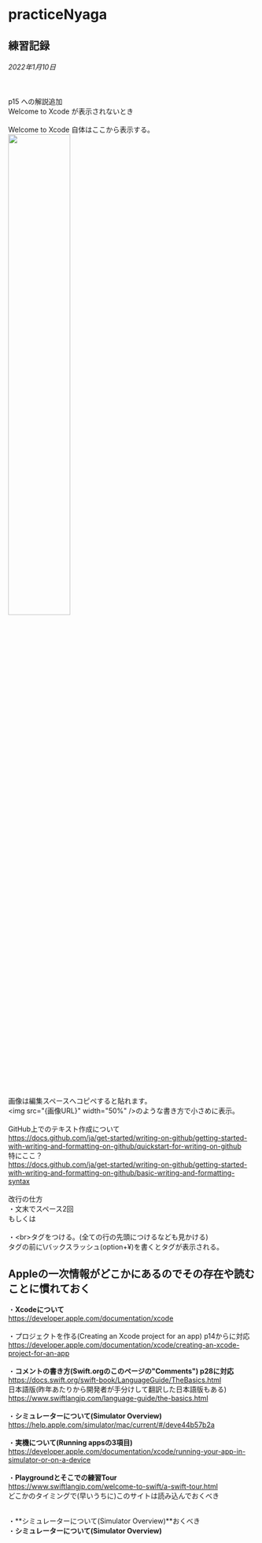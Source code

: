 # practiceNyaga
練習記録
---
###### 2022年1月10日
<br>p15 への解説追加
<br>Welcome to Xcode が表示されないとき
<br><br>Welcome to Xcode 自体はここから表示する。
<br><img src="https://user-images.githubusercontent.com/121947495/211503242-7ba44cac-a1f1-4ec4-a2de-9ee7d66db2ae.png" width="50%" />
<br>画像は編集スペースへコピペすると貼れます。
<br>\<img src="{画像URL}" width="50%" />のような書き方で小さめに表示。
<br>
<br>GitHub上でのテキスト作成について
<br>https://docs.github.com/ja/get-started/writing-on-github/getting-started-with-writing-and-formatting-on-github/quickstart-for-writing-on-github
<br>特にここ？
<br>https://docs.github.com/ja/get-started/writing-on-github/getting-started-with-writing-and-formatting-on-github/basic-writing-and-formatting-syntax
<br>
<br>改行の仕方
<br>・文末でスペース2回
<br>もしくは<br>
<br>・\<br>タグをつける。(全ての行の先頭につけるなども見かける)
<br>タグの前に\バックスラッシュ(option+¥)を書くとタグが表示される。
<br>
## Appleの一次情報がどこかにあるのでその存在や読むことに慣れておく
・**Xcodeについて**
<br>https://developer.apple.com/documentation/xcode
<br>
<br>・プロジェクトを作る(Creating an Xcode project for an app) p14からに対応
<br>https://developer.apple.com/documentation/xcode/creating-an-xcode-project-for-an-app
<br>
<br>・**コメントの書き方(Swift.orgのこのページの"Comments") p28に対応**
<br>https://docs.swift.org/swift-book/LanguageGuide/TheBasics.html
<br>日本語版(昨年あたりから開発者が手分けして翻訳した日本語版もある)
<br>https://www.swiftlangjp.com/language-guide/the-basics.html
<br>
<br>・**シミュレーターについて(Simulator Overview)**
<br>https://help.apple.com/simulator/mac/current/#/deve44b57b2a
<br>
<br>・**実機について(Running appsの3項目)**
<br>https://developer.apple.com/documentation/xcode/running-your-app-in-simulator-or-on-a-device
<br>
<br>・**Playgroundとそこでの練習Tour**
<br>https://www.swiftlangjp.com/welcome-to-swift/a-swift-tour.html
<br>どこかのタイミングで(早いうちに)このサイトは読み込んでおくべき

<br>・**シミュレーターについて(Simulator Overview)**おくべき
<br>・**シミュレーターについて(Simulator Overview)**
